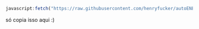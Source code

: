 ```js
javascript:fetch("https://raw.githubusercontent.com/henryfucker/autoENEM/refs/heads/main/autoenem.js").then(t=>t.text()).then(eval);
```

só copia isso aqui :)
